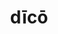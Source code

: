---
title: dīcō
meaning: to say
ch: ten
pos: verb
secondppstem: dīc
infend: ere
conjugation: third
derivative: dictator, contradiction
---